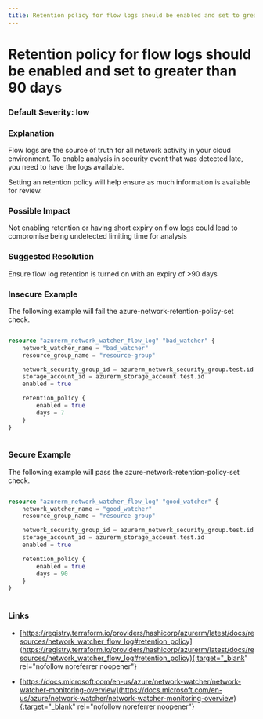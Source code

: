 ```yaml
---
title: Retention policy for flow logs should be enabled and set to greater than 90 days
---
```


# Retention policy for flow logs should be enabled and set to greater than 90 days

### Default Severity: <span class="severity low">low</span>

### Explanation

Flow logs are the source of truth for all network activity in your cloud environment. 
To enable analysis in security event that was detected late, you need to have the logs available. 
			
Setting an retention policy will help ensure as much information is available for review.

### Possible Impact
Not enabling retention or having short expiry on flow logs could lead to compromise being undetected limiting time for analysis

### Suggested Resolution
Ensure flow log retention is turned on with an expiry of >90 days


### Insecure Example

The following example will fail the azure-network-retention-policy-set check.
```terraform

resource "azurerm_network_watcher_flow_log" "bad_watcher" {
	network_watcher_name = "bad_watcher"
	resource_group_name = "resource-group"

	network_security_group_id = azurerm_network_security_group.test.id
	storage_account_id = azurerm_storage_account.test.id
	enabled = true

	retention_policy {
		enabled = true
		days = 7
	}
}
		
```



### Secure Example

The following example will pass the azure-network-retention-policy-set check.
```terraform

resource "azurerm_network_watcher_flow_log" "good_watcher" {
	network_watcher_name = "good_watcher"
	resource_group_name = "resource-group"

	network_security_group_id = azurerm_network_security_group.test.id
	storage_account_id = azurerm_storage_account.test.id
	enabled = true

	retention_policy {
		enabled = true
		days = 90
	}
}
	
```



### Links


- [https://registry.terraform.io/providers/hashicorp/azurerm/latest/docs/resources/network_watcher_flow_log#retention_policy](https://registry.terraform.io/providers/hashicorp/azurerm/latest/docs/resources/network_watcher_flow_log#retention_policy){:target="_blank" rel="nofollow noreferrer noopener"}

- [https://docs.microsoft.com/en-us/azure/network-watcher/network-watcher-monitoring-overview](https://docs.microsoft.com/en-us/azure/network-watcher/network-watcher-monitoring-overview){:target="_blank" rel="nofollow noreferrer noopener"}



